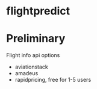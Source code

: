 # flightpredict

# Preliminary

Flight info api options

- aviationstack
- amadeus
- rapidpricing, free for 1-5 users
